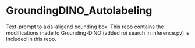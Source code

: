 # GroundingDINO_Autolabeling

Text-prompt to axis-aligend bounding box. This repo contains the modifications made to Grounding-DINO (added roi search in inference.py) is included in this repo.
